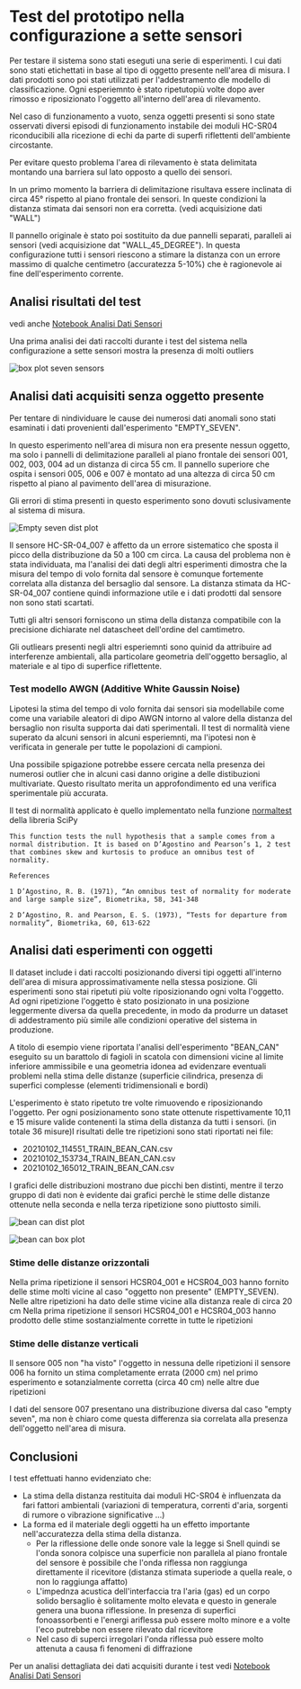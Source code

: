 # Test del prototipo nella configurazione a sette sensori

Per testare il sistema sono stati eseguti una serie di esperimenti. I cui dati sono stati etichettati in base al tipo di oggetto presente nell'area di misura. I dati prodotti sono poi stati utilizzati per l'addestramento dle modello di classificazione. Ogni esperiemnto è stato ripetutopiù volte dopo aver rimosso e riposizionato l'oggetto all'interno dell'area di rilevamento.

Nel caso di funzionamento a vuoto, senza oggetti presenti si sono state osservati diversi episodi di funzionamento instabile dei moduli HC-SR04 riconducibili alla ricezione di echi da parte di superfi riflettenti dell'ambiente circostante.

Per evitare questo problema l'area di rilevamento è stata delimitata montando una barriera sul lato opposto a quello dei sensori.

In un primo momento la barriera di delimitazione risultava essere inclinata di circa 45° rispetto al piano frontale dei sensori. In queste condizioni la distanza stimata dai sensori non era corretta. (vedi acquisizione dati "WALL")

Il pannello originale è stato poi sostituito da due pannelli separati, paralleli ai sensori (vedi acquisizione dat "WALL_45_DEGREE"). In questa configurazione tutti i sensori riescono a stimare la distanza con un errore massimo di qualche centimetro (accuratezza 5-10%) che è ragionevole ai fine dell'esperimento corrente.

## Analisi risultati del test

vedi anche [Notebook Analisi Dati Sensori](../notebooks/analisi_dati_sensori.ipynb)

Una prima analisi dei dati raccolti durante i test del sistema nella configurazione a sette sensori mostra la presenza di molti outliers

![box plot seven sensors](../media/box_plot_seven_sensors.svg)

## Analisi dati  acquisiti senza oggetto presente

Per tentare di nindividuare le cause dei numerosi dati anomali sono stati esaminati i dati provenienti dall'esperimento "EMPTY_SEVEN".

In questo esperimento nell'area di misura non era presente nessun oggetto, ma solo i pannelli di delimitazione paralleli al piano frontale dei sensori 001, 002, 003, 004 ad un distanza di circa 55 cm. Il pannello superiore che ospita i sensori 005, 006 e 007 è montato ad una altezza di circa 50 cm rispetto al piano al pavimento dell'area di misurazione.

Gli errori di stima presenti in questo esperimento sono dovuti sclusivamente al sistema di misura.

![Empty seven dist plot](../media/empty_seven_dist_plot.svg)

Il sensore HC-SR-04_007 è affetto da un errore sistematico che sposta il picco della distribuzione da 50 a 100 cm circa. La causa del problema non è stata individuata, ma l'analisi dei dati degli altri esperimenti dimostra che la misura del tempo di volo fornita dal sensore è comunque fortemente correlata alla distanza del bersaglio dal sensore. La distanza stimata da HC-SR-04_007 contiene quindi informazione utile e i dati prodotti dal sensore non sono stati scartati.

Tutti gli altri sensori forniscono un stima della distanza compatibile con la precisione dichiarate nel datascheet dell'ordine del camtimetro.

Gli outliears presenti negli altri esperiemnti sono quinid da attribuire ad interferenze ambientali, alla particolare geometria dell'oggetto bersaglio, al materiale e al tipo di superfice riflettente.

### Test modello AWGN (Additive White Gaussin Noise)

Lipotesi la stima del tempo di volo fornita dai sensori sia modellabile come come una variabile aleatori di dipo AWGN intorno al valore della distanza del bersaglio non risulta supporta dai dati sperimentali. Il test di normalità viene superato da alcuni sensori in alcuni esperiemnti, ma l'ipotesi non è verificata in generale per tutte le popolazioni di campioni.

 Una possibile spigazione potrebbe essere cercata nella presenza dei numerosi outlier che in alcuni casi danno origine a delle distibuzioni multivariate. Questo risultato merita un approfondimento ed una verifica sperimentale più accurata.

Il test di normalità applicato è quello implementato nella funzione [normaltest](https://docs.scipy.org/doc/scipy/reference/generated/scipy.stats.normaltest.html) della libreria SciPy

    This function tests the null hypothesis that a sample comes from a normal distribution. It is based on D’Agostino and Pearson’s 1, 2 test that combines skew and kurtosis to produce an omnibus test of normality.

    References

    1 D’Agostino, R. B. (1971), “An omnibus test of normality for moderate and large sample size”, Biometrika, 58, 341-348

    2 D’Agostino, R. and Pearson, E. S. (1973), “Tests for departure from normality”, Biometrika, 60, 613-622

## Analisi dati esperimenti con oggetti

Il dataset include i dati raccolti posizionando diversi tipi oggetti all'interno dell'area di misura approssimativamente nella stessa posizione. Gli esperimenti sono stai ripetuti più volte riposizionando ogni volta l'oggetto. Ad ogni ripetizione l'oggetto è stato posizionato in una posizione leggermente diversa da quella precedente, in modo da produrre un dataset di addestramento più simile alle condizioni operative del sistema in produzione.

A titolo di esempio viene riportata l'analisi dell'esperimento "BEAN_CAN" eseguito su un barattolo di fagioli in scatola con dimensioni vicine al limite inferiore ammissibile e una geometria idonea ad evidenzare eventuali problemi nella stima delle distanze (superficie cilindrica, presenza di superfici complesse (elementi tridimensionali e bordi)

L'esperimento è stato ripetuto tre volte rimuovendo e riposizionando l'oggetto. Per ogni posizionamento sono state ottenute rispettivamente 10,11 e 15 misure valide contenenti la stima della distanza da tutti i sensori. (in totale 36 misure)I risultati delle tre ripetizioni sono stati riportati nei file:

- 20210102_114551_TRAIN_BEAN_CAN.csv
- 20210102_153734_TRAIN_BEAN_CAN.csv
- 20210102_165012_TRAIN_BEAN_CAN.csv
  
I grafici delle distribuzioni mostrano due picchi ben distinti, mentre il terzo gruppo di dati non è evidente dai grafici perchè le stime delle distanze ottenute nella seconda e nella terza ripetizione sono piuttosto simili.

![bean can dist plot](../media/bean_can_seven_sensors_dist.svg)

![bean can box plot](../media/bean_can_seven_sensors_boxplot.svg)

### Stime delle distanze orizzontali

Nella prima ripetizione il sensori HCSR04_001 e HCSR04_003 hanno fornito delle stime molti vicine al caso "oggetto non presente" (EMPTY_SEVEN). Nelle altre ripetizioni ha dato delle stime vicine alla distanza reale di circa 20 cm
Nella prima ripetizione il sensori HCSR04_001 e HCSR04_003 hanno prodotto delle stime sostanzialmente corrette in tutte le ripetizioni

### Stime delle distanze verticali

Il sensore 005 non "ha visto" l'oggetto in nessuna delle ripetizioni
il sensore 006 ha fornito un stima completamente errata (2000 cm) nel primo esperimento e sotanzialmente corretta (circa 40 cm) nelle altre due ripetizioni

I dati del sensore 007 presentano una distribuzione diversa dal caso "empty seven", ma non è chiaro come questa differenza sia correlata alla presenza dell'oggetto nell'area di misura.

## Conclusioni

I test effettuati hanno evidenziato che:

- La stima della distanza restituita dai moduli HC-SR04 è influenzata da fari fattori ambientali (variazioni di temperatura, correnti d'aria, sorgenti di rumore o vibrazione significative ...)
- La forma ed il materiale degli oggetti ha un effetto importante nell'accuratezza della stima della distanza.
  - Per la riflessione delle onde sonore vale la legge si Snell quindi se l'onda sonora colpisce una superficie non parallela al piano frontale del sensore è possibile che l'onda riflessa non raggiunga direttamente il ricevitore (distanza stimata superiode a quella reale, o non lo raggiunga affatto)
  - L'impednza acustica dell'interfaccia tra l'aria (gas) ed un corpo solido bersaglio è solitamente molto elevata e questo in generale genera una buona riflessione. In presenza di superfici  fonoassorbenti e l'energi ariflessa può essere molto minore e a volte l'eco putrebbe non essere rilevato dal ricevitore
  - Nel caso di superci irregolari l'onda riflessa può essere molto attenuta a causa fi fenomeni di diffrazione

Per un analisi dettagliata dei dati acquisiti durante i test vedi [Notebook Analisi Dati Sensori](../notebooks/analisi_dati_sensori.ipynb)
